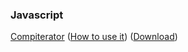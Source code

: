 ### Javascript

[Compiterator](compiterator/index.html)
([How to use it](https://github.com/AEFGP/AEFGP.github.io/wiki/Compiterator:-The-Chaos-Game)) ([Download](https://github.com/AEFGP/AEFGP.github.io/releases/tag/compiterator_1.7))
